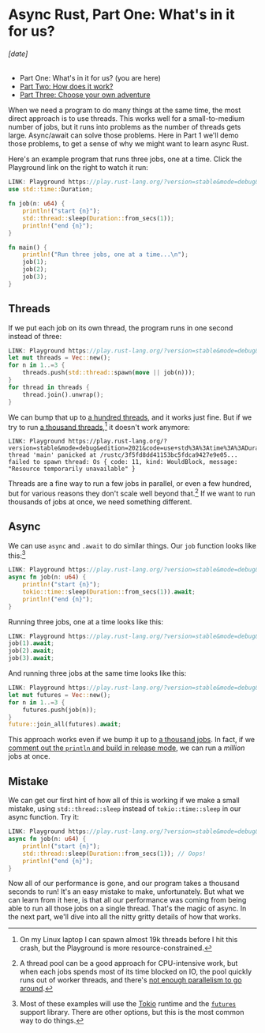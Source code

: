 # Async Rust, Part One: What's in it for us?
###### \[date]

- Part One: What's in it for us? (you are here)
- [Part Two: How does it work?](async_two.html)
- [Part Three: Choose your own adventure](async_three.html)

When we need a program to do many things at the same time, the most direct
approach is to use threads. This works well for a small-to-medium number of
jobs, but it runs into problems as the number of threads gets large.
Async/await can solve those problems. Here in Part 1 we'll demo those problems,
to get a sense of why we might want to learn async Rust.

Here's an example program that runs three jobs, one at a time. Click the
Playground link on the right to watch it run:

```rust
LINK: Playground https://play.rust-lang.org/?version=stable&mode=debug&edition=2021&code=use+std%3A%3Atime%3A%3ADuration%3B%0A%0Afn+job%28n%3A+u64%29+%7B%0A++++println%21%28%22start+%7Bn%7D%22%29%3B%0A++++std%3A%3Athread%3A%3Asleep%28Duration%3A%3Afrom_secs%281%29%29%3B%0A++++println%21%28%22end+%7Bn%7D%22%29%3B%0A%7D%0A%0Afn+main%28%29+%7B%0A++++println%21%28%22Run+three+jobs%2C+one+at+a+time...%5Cn%22%29%3B%0A++++job%281%29%3B%0A++++job%282%29%3B%0A++++job%283%29%3B%0A%7D
use std::time::Duration;

fn job(n: u64) {
    println!("start {n}");
    std::thread::sleep(Duration::from_secs(1));
    println!("end {n}");
}

fn main() {
    println!("Run three jobs, one at a time...\n");
    job(1);
    job(2);
    job(3);
}
```

## Threads

If we put each job on its own thread, the program runs in one second instead of
three:

```rust
LINK: Playground https://play.rust-lang.org/?version=stable&mode=debug&edition=2021&code=use+std%3A%3Atime%3A%3ADuration%3B%0A%0Afn+job%28n%3A+u64%29+%7B%0A++++println%21%28%22start+%7Bn%7D%22%29%3B%0A++++std%3A%3Athread%3A%3Asleep%28Duration%3A%3Afrom_secs%281%29%29%3B%0A++++println%21%28%22end+%7Bn%7D%22%29%3B%0A%7D%0A%0Afn+main%28%29+%7B%0A++++println%21%28%22Run+three+jobs+at+the+same+time...%5Cn%22%29%3B%0A++++let+mut+threads+%3D+Vec%3A%3Anew%28%29%3B%0A++++for+n+in+1..%3D3+%7B%0A++++++++threads.push%28std%3A%3Athread%3A%3Aspawn%28move+%7C%7C+job%28n%29%29%29%3B%0A++++%7D%0A++++for+thread+in+threads+%7B%0A++++++++thread.join%28%29.unwrap%28%29%3B%0A++++%7D%0A%7D
let mut threads = Vec::new();
for n in 1..=3 {
    threads.push(std::thread::spawn(move || job(n)));
}
for thread in threads {
    thread.join().unwrap();
}
```

We can bump that up to [a hundred threads][hundred_threads], and it works just
fine. But if we try to run [a thousand
threads][thousand_threads],[^thread_limit] it doesn't work anymore:

[hundred_threads]: https://play.rust-lang.org/?version=stable&mode=debug&edition=2021&code=use+std%3A%3Atime%3A%3ADuration%3B%0A%0Afn+job%28n%3A+u64%29+%7B%0A++++println%21%28%22start+%7Bn%7D%22%29%3B%0A++++std%3A%3Athread%3A%3Asleep%28Duration%3A%3Afrom_secs%281%29%29%3B%0A++++println%21%28%22end+%7Bn%7D%22%29%3B%0A%7D%0A%0Afn+main%28%29+%7B%0A++++println%21%28%22Run+a+hundred+jobs+at+the+same+time...%5Cn%22%29%3B%0A++++let+mut+threads+%3D+Vec%3A%3Anew%28%29%3B%0A++++for+n+in+1..%3D100+%7B%0A++++++++threads.push%28std%3A%3Athread%3A%3Aspawn%28move+%7C%7C+job%28n%29%29%29%3B%0A++++%7D%0A++++for+thread+in+threads+%7B%0A++++++++thread.join%28%29.unwrap%28%29%3B%0A++++%7D%0A%7D
[thousand_threads]: https://play.rust-lang.org/?version=stable&mode=debug&edition=2021&code=use+std%3A%3Atime%3A%3ADuration%3B%0A%0Afn+job%28n%3A+u64%29+%7B%0A++++println%21%28%22start+%7Bn%7D%22%29%3B%0A++++std%3A%3Athread%3A%3Asleep%28Duration%3A%3Afrom_secs%281%29%29%3B%0A++++println%21%28%22end+%7Bn%7D%22%29%3B%0A%7D%0A%0Afn+main%28%29+%7B%0A++++println%21%28%22Run+a+thousand+jobs+at+the+same+time...%5Cn%22%29%3B%0A++++let+mut+threads+%3D+Vec%3A%3Anew%28%29%3B%0A++++for+n+in+1..%3D1_000+%7B%0A++++++++threads.push%28std%3A%3Athread%3A%3Aspawn%28move+%7C%7C+job%28n%29%29%29%3B%0A++++%7D%0A++++for+thread+in+threads+%7B%0A++++++++thread.join%28%29.unwrap%28%29%3B%0A++++%7D%0A%7D

[^thread_limit]: On my Linux laptop I can spawn almost 19k threads before I hit
    this crash, but the Playground is more resource-constrained.

```
LINK: Playground https://play.rust-lang.org/?version=stable&mode=debug&edition=2021&code=use+std%3A%3Atime%3A%3ADuration%3B%0A%0Afn+job%28n%3A+u64%29+%7B%0A++++println%21%28%22start+%7Bn%7D%22%29%3B%0A++++std%3A%3Athread%3A%3Asleep%28Duration%3A%3Afrom_secs%281%29%29%3B%0A++++println%21%28%22end+%7Bn%7D%22%29%3B%0A%7D%0A%0Afn+main%28%29+%7B%0A++++println%21%28%22Run+a+thousand+jobs+at+the+same+time...%5Cn%22%29%3B%0A++++let+mut+threads+%3D+Vec%3A%3Anew%28%29%3B%0A++++for+n+in+1..%3D1_000+%7B%0A++++++++threads.push%28std%3A%3Athread%3A%3Aspawn%28move+%7C%7C+job%28n%29%29%29%3B%0A++++%7D%0A++++for+thread+in+threads+%7B%0A++++++++thread.join%28%29.unwrap%28%29%3B%0A++++%7D%0A%7D
thread 'main' panicked at /rustc/3f5fd8dd41153bc5fdca9427e9e05...
failed to spawn thread: Os { code: 11, kind: WouldBlock, message:
"Resource temporarily unavailable" }
```

Threads are a fine way to run a few jobs in parallel, or even a few hundred,
but for various reasons they don't scale well beyond that.[^thread_pool] If we
want to run thousands of jobs at once, we need something different.

[^thread_pool]: A thread pool can be a good approach for CPU-intensive work,
    but when each jobs spends most of its time blocked on IO, the pool quickly
    runs out of worker threads, and there's [not enough parallelism to go
    around][rayon].

[rayon]: https://play.rust-lang.org/?version=stable&mode=debug&edition=2021&code=use+std%3A%3Atime%3A%3ADuration%3B%0A%0Afn+job%28n%3A+u64%29+%7B%0A++++println%21%28%22start+%7Bn%7D%22%29%3B%0A++++std%3A%3Athread%3A%3Asleep%28Duration%3A%3Afrom_secs%281%29%29%3B%0A++++println%21%28%22end+%7Bn%7D%22%29%3B%0A%7D%0A%0Afn+main%28%29+%7B%0A++++println%21%28%22Run+a+thousand+threads+on+a+thread+pool...%22%29%3B%0A++++rayon%3A%3Ascope%28%7Cscope%7C+%7B%0A++++++++for+n+in+1..%3D1_000+%7B%0A++++++++++++scope.spawn%28move+%7C_%7C+job%28n%29%29%3B%0A++++++++%7D%0A++++%7D%29%3B%0A%7D

## Async

We can use `async` and `.await` to do similar things. Our `job` function looks
like this:[^tokio]

[^tokio]: Most of these examples will use the [Tokio](https://tokio.rs/)
    runtime and the [`futures`](https://docs.rs/futures/) support library.
    There are other options, but this is the most common way to do things.

```rust
LINK: Playground https://play.rust-lang.org/?version=stable&mode=debug&edition=2021&code=use+futures%3A%3Afuture%3B%0Ause+std%3A%3Atime%3A%3ADuration%3B%0A%0Aasync+fn+job%28n%3A+u64%29+%7B%0A++++println%21%28%22start+%7Bn%7D%22%29%3B%0A++++tokio%3A%3Atime%3A%3Asleep%28Duration%3A%3Afrom_secs%281%29%29.await%3B%0A++++println%21%28%22end+%7Bn%7D%22%29%3B%0A%7D%0A%0A%23%5Btokio%3A%3Amain%5D%0Aasync+fn+main%28%29+%7B%0A++++println%21%28%22Run+three+jobs%2C+one+at+a+time...%5Cn%22%29%3B%0A++++job%281%29.await%3B%0A++++job%282%29.await%3B%0A++++job%283%29.await%3B%0A%0A++++println%21%28%22%5CnRun+three+jobs+at+the+same+time...%5Cn%22%29%3B%0A++++let+mut+futures+%3D+Vec%3A%3Anew%28%29%3B%0A++++for+n+in+1..%3D3+%7B%0A++++++++futures.push%28job%28n%29%29%3B%0A++++%7D%0A++++future%3A%3Ajoin_all%28futures%29.await%3B%0A%7D
async fn job(n: u64) {
    println!("start {n}");
    tokio::time::sleep(Duration::from_secs(1)).await;
    println!("end {n}");
}
```

Running three jobs, one at a time looks like this:

```rust
LINK: Playground https://play.rust-lang.org/?version=stable&mode=debug&edition=2021&code=use+futures%3A%3Afuture%3B%0Ause+std%3A%3Atime%3A%3ADuration%3B%0A%0Aasync+fn+job%28n%3A+u64%29+%7B%0A++++println%21%28%22start+%7Bn%7D%22%29%3B%0A++++tokio%3A%3Atime%3A%3Asleep%28Duration%3A%3Afrom_secs%281%29%29.await%3B%0A++++println%21%28%22end+%7Bn%7D%22%29%3B%0A%7D%0A%0A%23%5Btokio%3A%3Amain%5D%0Aasync+fn+main%28%29+%7B%0A++++println%21%28%22Run+three+jobs%2C+one+at+a+time...%5Cn%22%29%3B%0A++++job%281%29.await%3B%0A++++job%282%29.await%3B%0A++++job%283%29.await%3B%0A%0A++++println%21%28%22%5CnRun+three+jobs+at+the+same+time...%5Cn%22%29%3B%0A++++let+mut+futures+%3D+Vec%3A%3Anew%28%29%3B%0A++++for+n+in+1..%3D3+%7B%0A++++++++futures.push%28job%28n%29%29%3B%0A++++%7D%0A++++future%3A%3Ajoin_all%28futures%29.await%3B%0A%7D
job(1).await;
job(2).await;
job(3).await;
```

And running three jobs at the same time looks like this:

```rust
LINK: Playground https://play.rust-lang.org/?version=stable&mode=debug&edition=2021&code=use+futures%3A%3Afuture%3B%0Ause+std%3A%3Atime%3A%3ADuration%3B%0A%0Aasync+fn+job%28n%3A+u64%29+%7B%0A++++println%21%28%22start+%7Bn%7D%22%29%3B%0A++++tokio%3A%3Atime%3A%3Asleep%28Duration%3A%3Afrom_secs%281%29%29.await%3B%0A++++println%21%28%22end+%7Bn%7D%22%29%3B%0A%7D%0A%0A%23%5Btokio%3A%3Amain%5D%0Aasync+fn+main%28%29+%7B%0A++++println%21%28%22Run+three+jobs%2C+one+at+a+time...%5Cn%22%29%3B%0A++++job%281%29.await%3B%0A++++job%282%29.await%3B%0A++++job%283%29.await%3B%0A%0A++++println%21%28%22%5CnRun+three+jobs+at+the+same+time...%5Cn%22%29%3B%0A++++let+mut+futures+%3D+Vec%3A%3Anew%28%29%3B%0A++++for+n+in+1..%3D3+%7B%0A++++++++futures.push%28job%28n%29%29%3B%0A++++%7D%0A++++future%3A%3Ajoin_all%28futures%29.await%3B%0A%7D
let mut futures = Vec::new();
for n in 1..=3 {
    futures.push(job(n));
}
future::join_all(futures).await;
```

This approach works even if we bump it up to [a thousand
jobs][thousand_futures]. In fact, if we [comment out the `println` and build in
release mode][million_futures], we can run a _million_ jobs at once.

[thousand_futures]: https://play.rust-lang.org/?version=stable&mode=debug&edition=2021&code=use+futures%3A%3Afuture%3B%0Ause+std%3A%3Atime%3A%3ADuration%3B%0A%0Aasync+fn+job%28n%3A+u64%29+%7B%0A++++println%21%28%22start+%7Bn%7D%22%29%3B%0A++++tokio%3A%3Atime%3A%3Asleep%28Duration%3A%3Afrom_secs%281%29%29.await%3B%0A++++println%21%28%22end+%7Bn%7D%22%29%3B%0A%7D%0A%0A%23%5Btokio%3A%3Amain%5D%0Aasync+fn+main%28%29+%7B%0A++++println%21%28%22Run+a+thousand+jobs+at+the+same+time...%5Cn%22%29%3B%0A++++let+mut+futures+%3D+Vec%3A%3Anew%28%29%3B%0A++++for+n+in+1..%3D1_000+%7B%0A++++++++futures.push%28job%28n%29%29%3B%0A++++%7D%0A++++future%3A%3Ajoin_all%28futures%29.await%3B%0A%7D
[million_futures]: https://play.rust-lang.org/?version=stable&mode=release&edition=2021&code=use+futures%3A%3Afuture%3B%0Ause+std%3A%3Atime%3A%3A%7BDuration%2C+Instant%7D%3B%0A%0Aasync+fn+job%28_n%3A+u64%29+%7B%0A++++%2F%2F+Don%27t+print.+A+million+prints+is+too+much+output+for+the+Playground.%0A++++tokio%3A%3Atime%3A%3Asleep%28Duration%3A%3Afrom_secs%281%29%29.await%3B%0A%7D%0A%0A%23%5Btokio%3A%3Amain%5D%0Aasync+fn+main%28%29+%7B%0A++++println%21%28%22Run+a+million+jobs+at+the+same+time...%5Cn%22%29%3B%0A++++let+start+%3D+Instant%3A%3Anow%28%29%3B%0A++++let+mut+futures+%3D+Vec%3A%3Anew%28%29%3B%0A++++for+n+in+1..%3D1_000_000+%7B%0A++++++++futures.push%28job%28n%29%29%3B%0A++++%7D%0A++++future%3A%3Ajoin_all%28futures%29.await%3B%0A++++let+time+%3D+Instant%3A%3Anow%28%29+-+start%3B%0A++++println%21%28%22time%3A+%7B%3A.3%7D+seconds%22%2C+time.as_secs_f32%28%29%29%3B%0A%7D

## Mistake

We can get our first hint of how all of this is working if we make a small
mistake, using `std::thread::sleep` instead of `tokio::time::sleep` in our
async function. Try it:

```rust
LINK: Playground https://play.rust-lang.org/?version=stable&mode=debug&edition=2021&code=use+futures%3A%3Afuture%3B%0Ause+std%3A%3Atime%3A%3ADuration%3B%0A%0Aasync+fn+job%28n%3A+u64%29+%7B%0A++++println%21%28%22start+%7Bn%7D%22%29%3B%0A++++std%3A%3Athread%3A%3Asleep%28Duration%3A%3Afrom_secs%281%29%29%3B+%2F%2F+Oops%21%0A++++println%21%28%22end+%7Bn%7D%22%29%3B%0A%7D%0A%0A%23%5Btokio%3A%3Amain%5D%0Aasync+fn+main%28%29+%7B%0A++++println%21%28%22Run+a+thousand+jobs+at+the+same+time...%22%29%3B%0A++++println%21%28%22%5Cn...but+something%27s+not+right...%5Cn%22%29%3B%0A++++let+mut+futures+%3D+Vec%3A%3Anew%28%29%3B%0A++++for+n+in+1..%3D1_000+%7B%0A++++++++futures.push%28job%28n%29%29%3B%0A++++%7D%0A++++future%3A%3Ajoin_all%28futures%29.await%3B%0A%7D
async fn job(n: u64) {
    println!("start {n}");
    std::thread::sleep(Duration::from_secs(1)); // Oops!
    println!("end {n}");
}
```

Now all of our performance is gone, and our program takes a thousand seconds to
run! It's an easy mistake to make, unfortunately. But what we can learn from it
here, is that all our performance was coming from being able to run all those
jobs on a single thread. That's the magic of async. In the next part, we'll
dive into all the nitty gritty details of how that works.
